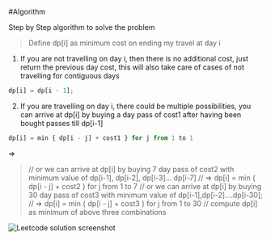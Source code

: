 #Algorithm

Step by Step algorithm to solve the problem

> Define dp[i] as minimum cost on ending my travel at day i

1. If you are not travelling on day i, then there is no additional cost, just return the previous day cost, this will also take care of cases of not travelling for contiguous days

```js
dp[i] = dp[i - 1];
```

2. If you are travelling on day i, there could be multiple possibilities, you can arrive at dp[i] by buying a day pass of cost1 after having been bought passes till dp[i-1]

```js
dp[i] = min { dp[i - j] + cost1 } for j from 1 to 1
```

=>

> // or we can arrive at dp[i] by buying 7 day pass of cost2 with minimum value of dp[i-1], dp[i-2], dp[i-3]... dp[i-7]
> // => dp[i] = min { dp[i - j] + cost2 } for j from 1 to 7
> // or we can arrive at dp[i] by buying 30 day pass of cost3 with minimum value of dp[i-1],dp[i-2]....dp[i-30];
> // => dp[i] = min { dp[i - j] + cost3 } for j from 1 to 30
> // compute dp[i] as minimum of above three combinations

![Leetcode solution screenshot](/leetcodescreenshot.png)
